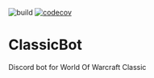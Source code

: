 ![build](https://travis-ci.org/mikeStr8s/ClassicBot.svg?branch=master) 
[![codecov](https://codecov.io/gh/mikeStr8s/ClassicBot/branch/master/graph/badge.svg)](https://codecov.io/gh/mikeStr8s/ClassicBot)

# ClassicBot
Discord bot for World Of Warcraft Classic
